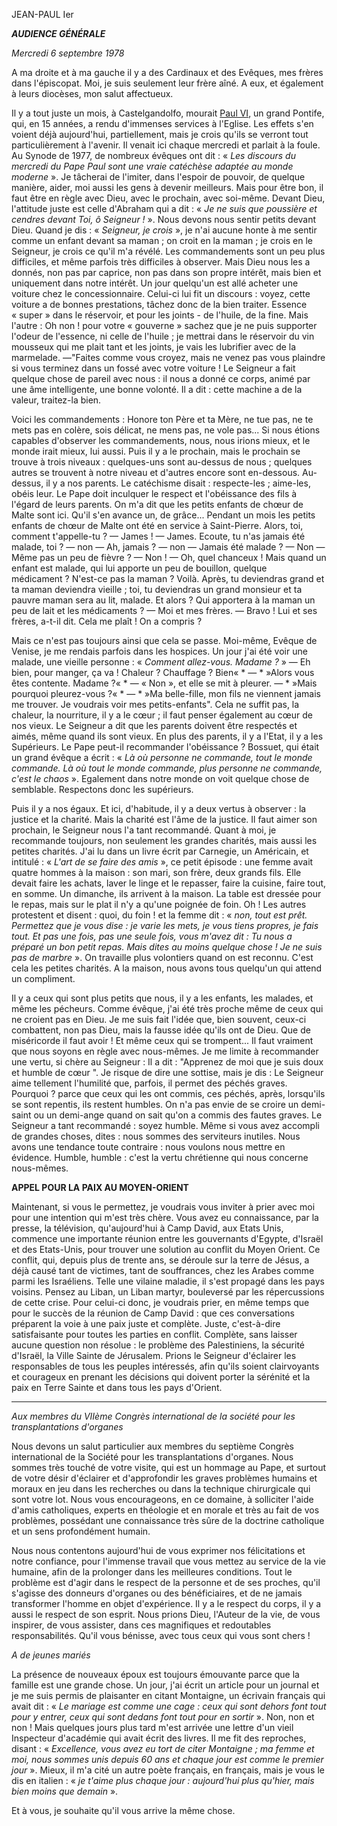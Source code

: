 JEAN-PAUL Ier

***AUDIENCE GÉNÉRALE***

*Mercredi 6 septembre 1978*

A ma droite et à ma gauche il y a des Cardinaux et des Evêques, mes frères dans l'épiscopat. Moi, je suis seulement leur frère aîné. A eux, et également à leurs diocèses, mon salut affectueux.

Il y a tout juste un mois, à Castelgandolfo, mourait [Paul VI](/content/paul-vi/fr.html), un grand Pontife, qui, en 15 années, a rendu d'immenses services à l'Eglise. Les effets s'en voient déjà aujourd'hui, partiellement, mais je crois qu'ils se verront tout particulièrement à l'avenir. Il venait ici chaque mercredi et parlait à la foule. Au Synode de 1977, de nombreux évêques ont dit : « *Les discours du mercredi du Pape Paul sont une vraie catéchèse adaptée au monde moderne* ». Je tâcherai de l'imiter, dans l'espoir de pouvoir, de quelque manière, aider, moi aussi les gens à devenir meilleurs. Mais pour être bon, il faut être en règle avec Dieu, avec le prochain, avec soi-même. Devant Dieu, l'attitude juste est celle d'Abraham qui a dit : « *Je ne suis que poussière et cendres devant Toi, ô Seigneur !* ». Nous devons nous sentir petits devant Dieu. Quand je dis : « *Seigneur, je crois* », je n'ai aucune honte à me sentir comme un enfant devant sa maman ; on croit en la maman ; je crois en le Seigneur, je crois ce qu'il m'a révélé. Les commandements sont un peu plus difficiles, et même parfois très difficiles à observer. Mais Dieu nous les a donnés, non pas par caprice, non pas dans son propre intérêt, mais bien et uniquement dans notre intérêt. Un jour quelqu'un est allé acheter une voiture chez le concessionnaire. Celui-ci lui fit un discours : voyez, cette voiture a de bonnes prestations, tâchez donc de la bien traiter. Essence « super » dans le réservoir, et pour les joints - de l'huile, de la fine. Mais l'autre : Oh non ! pour votre « gouverne » sachez que je ne puis supporter l'odeur de l'essence, ni celle de l'huile ; je mettrai dans le réservoir du vin mousseux qui me plait tant et les joints, je vais les lubrifier avec de la marmelade. —"Faites comme vous croyez, mais ne venez pas vous plaindre si vous terminez dans un fossé avec votre voiture ! Le Seigneur a fait quelque chose de pareil avec nous : il nous a donné ce corps, animé par une âme intelligente, une bonne volonté. Il a dit : cette machine a de la valeur, traitez-la bien.

Voici les commandements : Honore ton Père et ta Mère, ne tue pas, ne te mets pas en colère, sois délicat, ne mens pas, ne vole pas... Si nous étions capables d'observer les commandements, nous, nous irions mieux, et le monde irait mieux, lui aussi. Puis il y a le prochain, mais le prochain se trouve à trois niveaux : quelques-uns sont au-dessus de nous ; quelques autres se trouvent à notre niveau et d'autres encore sont en-dessous. Au-dessus, il y a nos parents. Le catéchisme disait : respecte-les ; aime-les, obéis leur. Le Pape doit inculquer le respect et l'obéissance des fils à l'égard de leurs parents. On m'a dit que les petits enfants de chœur de Malte sont ici. Qu'il s'en avance un, de grâce... Pendant un mois les petits enfants de chœur de Malte ont été en service à Saint-Pierre. Alors, toi, comment t'appelle-tu ? — James ! — James. Ecoute, tu n'as jamais été malade, toi ? — non — Ah, jamais ? — non — Jamais été malade ? — Non — Même pas un peu de fièvre ? — Non ! — Oh, quel chanceux ! Mais quand un enfant est malade, qui lui apporte un peu de bouillon, quelque médicament ? N'est-ce pas la maman ? Voilà. Après, tu deviendras grand et ta maman deviendra vieille ; toi, tu deviendras un grand monsieur et ta pauvre maman sera au lit, malade. Et alors ? Qui apportera à la maman un peu de lait et les médicaments ? — Moi et mes frères. — Bravo ! Lui et ses frères, a-t-il dit. Cela me plaît ! On a compris ?

Mais ce n'est pas toujours ainsi que cela se passe. Moi-même, Evêque de Venise, je me rendais parfois dans les hospices. Un jour j'ai été voir une malade, une vieille personne : « *Comment allez-vous. Madame ?* » — Eh bien, pour manger, ça va ! Chaleur ? Chauffage ? Bien« * — * »Alors vous êtes contente. Madame ?« * — « Non », et elle se mit à pleurer. — * »Mais pourquoi pleurez-vous ?« * — * »Ma belle-fille, mon fils ne viennent jamais me trouver. Je voudrais voir mes petits-enfants". Cela ne suffit pas, la chaleur, la nourriture, il y a le cœur ; il faut penser également au cœur de nos vieux. Le Seigneur a dit que les parents doivent être respectés et aimés, même quand ils sont vieux. En plus des parents, il y a l'Etat, il y a les Supérieurs. Le Pape peut-il recommander l'obéissance ? Bossuet, qui était un grand évêque a écrit : « *Là où personne ne commande, tout le monde commande. Là où tout le monde commande, plus personne ne commande, c'est le chaos* ». Egalement dans notre monde on voit quelque chose de semblable. Respectons donc les supérieurs.

Puis il y a nos égaux. Et ici, d'habitude, il y a deux vertus à observer : la justice et la charité. Mais la charité est l'âme de la justice. Il faut aimer son prochain, le Seigneur nous l'a tant recommandé. Quant à moi, je recommande toujours, non seulement les grandes charités, mais aussi les petites charités. J'ai lu dans un livre écrit par Carnegie, un Américain, et intitulé : « *L'art de se faire des amis* », ce petit épisode : une femme avait quatre hommes à la maison : son mari, son frère, deux grands fils. Elle devait faire les achats, laver le linge et le repasser, faire la cuisine, faire tout, en somme. Un dimanche, ils arrivent à la maison. La table est dressée pour le repas, mais sur le plat il n'y a qu'une poignée de foin. Oh ! Les autres protestent et disent : quoi, du foin ! et la femme dit : « *non, tout est prêt. Permettez que je vous dise : je varie les mets, je vous tiens propres, je fais tout. Et pas une fois, pas une seule fois, vous m'avez dit : Tu nous a préparé un bon petit repas. Mais dites au moins quelque chose ! Je ne suis pas de marbre* ». On travaille plus volontiers quand on est reconnu. C'est cela les petites charités. A la maison, nous avons tous quelqu'un qui attend un compliment.

Il y a ceux qui sont plus petits que nous, il y a les enfants, les malades, et même les pécheurs. Comme évêque, j'ai été très proche même de ceux qui ne croient pas en Dieu. Je me suis fait l'idée que, bien souvent, ceux-ci combattent, non pas Dieu, mais la fausse idée qu'ils ont de Dieu. Que de miséricorde il faut avoir ! Et même ceux qui se trompent... Il faut vraiment que nous soyons en règle avec nous-mêmes. Je me limite à recommander une vertu, si chère au Seigneur : Il a dit : "Apprenez de moi que je suis doux et humble de cœur ". Je risque de dire une sottise, mais je dis : Le Seigneur aime tellement l'humilité que, parfois, il permet des péchés graves. Pourquoi ? parce que ceux qui les ont commis, ces péchés, après, lorsqu'ils se sont repentis, ils restent humbles. On n'a pas envie de se croire un demi-saint ou un demi-ange quand on sait qu'on a commis des fautes graves. Le Seigneur a tant recommandé : soyez humble. Même si vous avez accompli de grandes choses, dites : nous sommes des serviteurs inutiles. Nous avons une tendance toute contraire : nous voulons nous mettre en évidence. Humble, humble : c'est la vertu chrétienne qui nous concerne nous-mêmes.

**APPEL POUR LA PAIX AU MOYEN-ORIENT**

Maintenant, si vous le permettez, je voudrais vous inviter à prier avec moi pour une intention qui m'est très chère. Vous avez eu connaissance, par la presse, la télévision, qu'aujourd'hui à Camp David, aux Etats Unis, commence une importante réunion entre les gouvernants d'Egypte, d'Israël et des Etats-Unis, pour trouver une solution au conflit du Moyen Orient. Ce conflit, qui, depuis plus de trente ans, se déroule sur la terre de Jésus, a déjà causé tant de victimes, tant de souffrances, chez les Arabes comme parmi les Israéliens. Telle une vilaine maladie, il s'est propagé dans les pays voisins. Pensez au Liban, un Liban martyr, bouleversé par les répercussions de cette crise. Pour celui-ci donc, je voudrais prier, en même temps que pour le succès de la réunion de Camp David : que ces conversations préparent la voie à une paix juste et complète. Juste, c'est-à-dire satisfaisante pour toutes les parties en conflit. Complète, sans laisser aucune question non résolue : le problème des Palestiniens, la sécurité d'Israël, la Ville Sainte de Jérusalem. Prions le Seigneur d'éclairer les responsables de tous les peuples intéressés, afin qu'ils soient clairvoyants et courageux en prenant les décisions qui doivent porter la sérénité et la paix en Terre Sainte et dans tous les pays d'Orient.

***

*Aux membres du VIIème Congrès international de la société pour les transplantations d'organes*

Nous devons un salut particulier aux membres du septième Congrès international de la Société pour les transplantations d'organes. Nous sommes très touché de votre visite, qui est un hommage au Pape, et surtout de votre désir d'éclairer et d'approfondir les graves problèmes humains et moraux en jeu dans les recherches ou dans la technique chirurgicale qui sont votre lot. Nous vous encourageons, en ce domaine, à solliciter l'aide d'amis catholiques, experts en théologie et en morale et très au fait de vos problèmes, possédant une connaissance très sûre de la doctrine catholique et un sens profondément humain.

Nous nous contentons aujourd'hui de vous exprimer nos félicitations et notre confiance, pour l'immense travail que vous mettez au service de la vie humaine, afin de la prolonger dans les meilleures conditions. Tout le problème est d'agir dans le respect de la personne et de ses proches, qu'il s'agisse des donneurs d'organes ou des bénéficiaires, et de ne jamais transformer l'homme en objet d'expérience. Il y a le respect du corps, il y a aussi le respect de son esprit. Nous prions Dieu, l'Auteur de la vie, de vous inspirer, de vous assister, dans ces magnifiques et redoutables responsabilités. Qu'il vous bénisse, avec tous ceux qui vous sont chers !

*A de jeunes mariés*

La présence de nouveaux époux est toujours émouvante parce que la famille est une grande chose. Un jour, j'ai écrit un article pour un journal et je me suis permis de plaisanter en citant Montaigne, un écrivain français qui avait dit : « *Le mariage est comme une cage : ceux qui sont dehors font tout pour y entrer, ceux qui sont dedans font tout pour en sortir* ». Non, non et non ! Mais quelques jours plus tard m'est arrivée une lettre d'un vieil Inspecteur d'académie qui avait écrit des livres. Il me fit des reproches, disant : « *Excellence, vous avez eu tort de citer Montaigne ; ma femme et moi, nous sommes unis depuis 60 ans et chaque jour est comme le premier jour* ». Mieux, il m'a cité un autre poète français, en français, mais je vous le dis en italien : « *je t'aime plus chaque jour : aujourd'hui plus qu'hier, mais bien moins que demain* ».

Et à vous, je souhaite qu'il vous arrive la même chose.